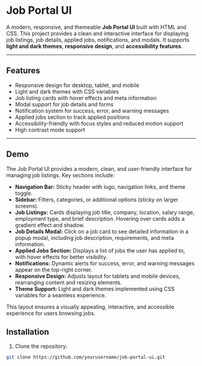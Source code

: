 # Job Portal UI

A modern, responsive, and themeable **Job Portal UI** built with HTML and CSS. This project provides a clean and interactive interface for displaying job listings, job details, applied jobs, notifications, and modals. It supports **light and dark themes**, **responsive design**, and **accessibility features**.

---

## Features

-  Responsive design for desktop, tablet, and mobile
-  Light and dark themes with CSS variables
-  Job listing cards with hover effects and meta information
-  Modal support for job details and forms
-  Notification system for success, error, and warning messages
-  Applied jobs section to track applied positions
-  Accessibility-friendly with focus styles and reduced motion support
-  High contrast mode support

---

## Demo

The Job Portal UI provides a modern, clean, and user-friendly interface for managing job listings. Key sections include:

- **Navigation Bar:** Sticky header with logo, navigation links, and theme toggle.
- **Sidebar:** Filters, categories, or additional options (sticky on larger screens).
- **Job Listings:** Cards displaying job title, company, location, salary range, employment type, and brief description. Hovering over cards adds a gradient effect and shadow.
- **Job Details Modal:** Click on a job card to see detailed information in a popup modal, including job description, requirements, and meta information.
- **Applied Jobs Section:** Displays a list of jobs the user has applied to, with hover effects for better visibility.
- **Notifications:** Dynamic alerts for success, error, and warning messages appear on the top-right corner.
- **Responsive Design:** Adjusts layout for tablets and mobile devices, rearranging content and resizing elements.
- **Theme Support:** Light and dark themes implemented using CSS variables for a seamless experience.

This layout ensures a visually appealing, interactive, and accessible experience for users browsing jobs.


## Installation

1. Clone the repository:

```bash
git clone https://github.com/yourusername/job-portal-ui.git
